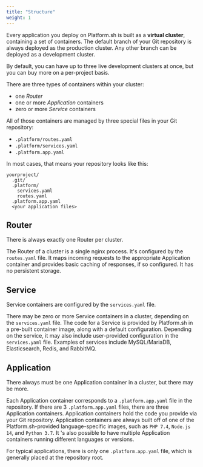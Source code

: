 ```yaml
---
title: "Structure"
weight: 1
---
```


Every application you deploy on Platform.sh is built as a **virtual cluster**,
containing a set of containers.
The default branch of your Git repository is always deployed as the production cluster.
Any other branch can be deployed as a development cluster.

By default, you can have up to three live development clusters at once,
but you can buy more on a per-project basis.

There are three types of containers within your cluster:

* one *Router*
* one or more *Application* containers
* zero or more *Service* containers

All of those containers are managed by three special files in your Git repository:

* `.platform/routes.yaml`
* `.platform/services.yaml`
* `.platform.app.yaml`

In most cases, that means your repository looks like this:

```text
yourproject/
  .git/
  .platform/
    services.yaml
    routes.yaml
  .platform.app.yaml
  <your application files>
```

## Router

There is always exactly one Router per cluster.

The Router of a cluster is a single nginx process.
It's configured by the `routes.yaml` file.
It maps incoming requests to the appropriate Application container
and provides basic caching of responses, if so configured.
It has no persistent storage.

## Service

Service containers are configured by the `services.yaml` file.

There may be zero or more Service containers in a cluster, 
depending on the `services.yaml` file.
The code for a Service is provided by Platform.sh in a pre-built container image,
along with a default configuration.
Depending on the service,
it may also include user-provided configuration in the `services.yaml` file.
Examples of services include MySQL/MariaDB, Elasticsearch, Redis, and RabbitMQ.

## Application

There always must be one Application container in a cluster,
but there may be more.

Each Application container corresponds to a `.platform.app.yaml` file in the repository.
If there are 3 `.platform.app.yaml` files, there are three Application containers.
Application containers hold the code you provide via your Git repository.
Application containers are always built off of one of the Platform.sh-provided language-specific images,
such as `PHP 7.4`, `Node.js 14`, and `Python 3.7`.
It 's also possible to have multiple Application containers running different languages or versions.

For typical applications, there is only one `.platform.app.yaml` file,
which is generally placed at the repository root.
